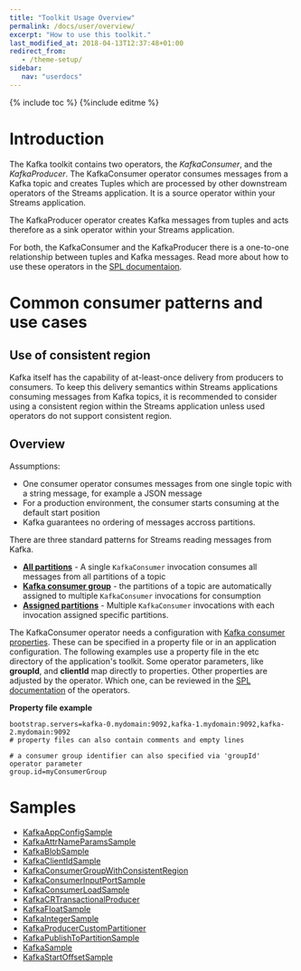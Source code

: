 ```yaml
---
title: "Toolkit Usage Overview"
permalink: /docs/user/overview/
excerpt: "How to use this toolkit."
last_modified_at: 2018-04-13T12:37:48+01:00
redirect_from:
   - /theme-setup/
sidebar:
   nav: "userdocs"
---
```

{% include toc %}
{%include editme %}

# Introduction
The Kafka toolkit contains two operators, the *KafkaConsumer*, and the *KafkaProducer*.
The KafkaConsumer operator consumes messages from a Kafka topic and creates Tuples which are processed by other downstream operators of the Streams application.
It is a source operator within your Streams application.

The KafkaProducer operator creates Kafka messages from tuples and acts therefore as a sink operator within your Streams application.

For both, the KafkaConsumer and the KafkaProducer there is a one-to-one relationship between tuples and Kafka messages.
Read more about how to use these operators in the [SPL documentaion](https://ibmstreams.github.io/streamsx.kafka/docs/user/SPLDoc/).

# Common consumer patterns and use cases

## Use of consistent region

Kafka itself has the capability of at-least-once delivery from producers to consumers. To keep this delivery semantics within Streams applications consuming messages from Kafka topics, it is recommended to consider using a consistent region within the Streams application unless used operators do not support consistent region.

## Overview

Assumptions:
* One consumer operator consumes messages from one single topic with a string message, for example a JSON message
* For a production environment, the consumer starts consuming at the default start position
* Kafka guarantees no ordering of messages accross partitions.

There are three standard patterns for Streams reading messages from Kafka.
* [**All partitions**](https://ibmstreams.github.io/streamsx.kafka/docs/user/UsecaseAllPartitions/) - A single `KafkaConsumer` invocation consumes all messages from all partitions of a topic
* [**Kafka consumer group**](https://ibmstreams.github.io/streamsx.kafka/docs/user/UsecaseConsumerGroup/) - the partitions of a topic are automatically assigned to multiple `KafkaConsumer` invocations for consumption
* [**Assigned partitions**](https://ibmstreams.github.io/streamsx.kafka/docs/user/UsecaseAssignedPartitions/) - Multiple `KafkaConsumer` invocations with each invocation assigned specific partitions.

The KafkaConsumer operator needs a configuration with 
[Kafka consumer properties](https://kafka.apache.org/10/documentation.html#newconsumerconfigs). These can be specified in a property file or in an application configuration. The following examples use a property file in the etc directory of the application's toolkit. Some operator parameters, like **groupId**, and **clientId** map directly to properties. Other properties are adjusted by the operator. Which one, can be reviewed in the [SPL documentation](https://ibmstreams.github.io/streamsx.kafka/docs/user/SPLDoc/) of the operators.

**Property file example**
```
bootstrap.servers=kafka-0.mydomain:9092,kafka-1.mydomain:9092,kafka-2.mydomain:9092
# property files can also contain comments and empty lines

# a consumer group identifier can also specified via 'groupId' operator parameter
group.id=myConsumerGroup
```

# Samples

* [KafkaAppConfigSample](https://github.com/IBMStreams/streamsx.kafka/tree/develop/samples/KafkaAppConfigSample)
* [KafkaAttrNameParamsSample](https://github.com/IBMStreams/streamsx.kafka/tree/develop/samples/KafkaAttrNameParamsSample)
* [KafkaBlobSample](https://github.com/IBMStreams/streamsx.kafka/tree/develop/samples/KafkaBlobSample)
* [KafkaClientIdSample](https://github.com/IBMStreams/streamsx.kafka/tree/develop/samples/KafkaClientIdSample)
* [KafkaConsumerGroupWithConsistentRegion](https://github.com/IBMStreams/streamsx.kafka/tree/develop/samples/KafkaConsumerGroupWithConsistentRegion)
* [KafkaConsumerInputPortSample](https://github.com/IBMStreams/streamsx.kafka/tree/develop/samples/KafkaConsumerInputPortSample)
* [KafkaConsumerLoadSample](https://github.com/IBMStreams/streamsx.kafka/tree/develop/samples/KafkaConsumerLoadSample)
* [KafkaCRTransactionalProducer](https://github.com/IBMStreams/streamsx.kafka/tree/develop/samples/KafkaCRTransactionalProducer)
* [KafkaFloatSample](https://github.com/IBMStreams/streamsx.kafka/tree/develop/samples/KafkaFloatSample)
* [KafkaIntegerSample](https://github.com/IBMStreams/streamsx.kafka/tree/develop/samples/KafkaIntegerSample)
* [KafkaProducerCustomPartitioner](https://github.com/IBMStreams/streamsx.kafka/tree/develop/samples/KafkaProducerCustomPartitioner)
* [KafkaPublishToPartitionSample](https://github.com/IBMStreams/streamsx.kafka/tree/develop/samples/KafkaPublishToPartitionSample)
* [KafkaSample](https://github.com/IBMStreams/streamsx.kafka/tree/develop/samples/KafkaSample)
* [KafkaStartOffsetSample](https://github.com/IBMStreams/streamsx.kafka/tree/develop/samples/KafkaStartOffsetSample)
